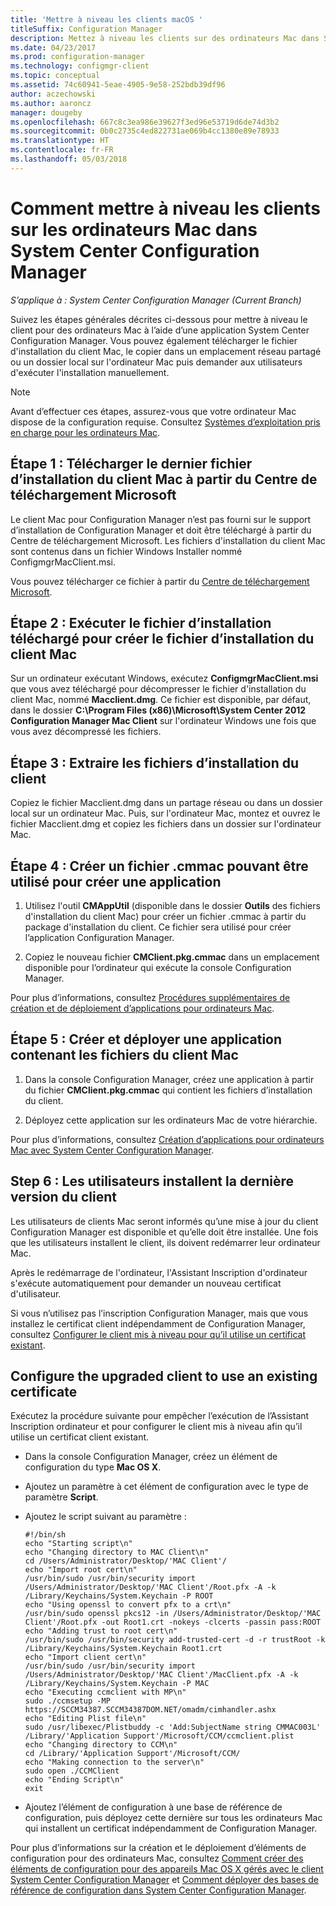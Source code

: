 ```yaml
---
title: 'Mettre à niveau les clients macOS '
titleSuffix: Configuration Manager
description: Mettez à niveau les clients sur des ordinateurs Mac dans System Center Configuration Manager.
ms.date: 04/23/2017
ms.prod: configuration-manager
ms.technology: configmgr-client
ms.topic: conceptual
ms.assetid: 74c60941-5eae-4905-9e58-252bdb39df96
author: aczechowski
ms.author: aaroncz
manager: dougeby
ms.openlocfilehash: 667c8c3ea986e39627f3ed96e53719d6de74d3b2
ms.sourcegitcommit: 0b0c2735c4ed822731ae069b4cc1380e89e78933
ms.translationtype: HT
ms.contentlocale: fr-FR
ms.lasthandoff: 05/03/2018
---
```

# <a name="how-to-upgrade-clients-on-mac-computers-in-system-center-configuration-manager"></a>Comment mettre à niveau les clients sur les ordinateurs Mac dans System Center Configuration Manager

*S’applique à : System Center Configuration Manager (Current Branch)*

Suivez les étapes générales décrites ci-dessous pour mettre à niveau le client pour des ordinateurs Mac à l’aide d’une application System Center Configuration Manager. Vous pouvez également télécharger le fichier d'installation du client Mac, le copier dans un emplacement réseau partagé ou un dossier local sur l'ordinateur Mac puis demander aux utilisateurs d'exécuter l'installation manuellement.  

> [!NOTE]  
>  Avant d’effectuer ces étapes, assurez-vous que votre ordinateur Mac dispose de la configuration requise. Consultez [Systèmes d’exploitation pris en charge pour les ordinateurs Mac](../../../plan-design/configs/supported-operating-systems-for-clients-and-devices.md#mac-computers).  

## <a name="step-1-download-the-latest-mac-client-installation-file-from-the-microsoft-download-center"></a>Étape 1 : Télécharger le dernier fichier d’installation du client Mac à partir du Centre de téléchargement Microsoft  
 Le client Mac pour Configuration Manager n’est pas fourni sur le support d’installation de Configuration Manager et doit être téléchargé à partir du Centre de téléchargement Microsoft. Les fichiers d'installation du client Mac sont contenus dans un fichier Windows Installer nommé ConfigmgrMacClient.msi.  

 Vous pouvez télécharger ce fichier à partir du [Centre de téléchargement Microsoft](http://go.microsoft.com/fwlink/p/?LinkId=525184).  

## <a name="step-2-run-the-downloaded-installation-file-to-create-the-mac-client-installation-file"></a>Étape 2 : Exécuter le fichier d’installation téléchargé pour créer le fichier d’installation du client Mac  
 Sur un ordinateur exécutant Windows, exécutez **ConfigmgrMacClient.msi** que vous avez téléchargé pour décompresser le fichier d'installation du client Mac, nommé **Macclient.dmg**. Ce fichier est disponible, par défaut, dans le dossier **C:\Program Files (x86)\Microsoft\System Center 2012 Configuration Manager Mac Client** sur l'ordinateur Windows une fois que vous avez décompressé les fichiers.  

## <a name="step-3-extract-the-client-installation-files"></a>Étape 3 : Extraire les fichiers d’installation du client  
 Copiez le fichier Macclient.dmg dans un partage réseau ou dans un dossier local sur un ordinateur Mac. Puis, sur l'ordinateur Mac, montez et ouvrez le fichier Macclient.dmg et copiez les fichiers dans un dossier sur l'ordinateur Mac.  

## <a name="step-4-create-a-cmmac-file-that-can-be-used-to-create-an-application"></a>Étape 4 : Créer un fichier .cmmac pouvant être utilisé pour créer une application  

1.  Utilisez l'outil **CMAppUtil** (disponible dans le dossier **Outils** des fichiers d'installation du client Mac) pour créer un fichier .cmmac à partir du package d'installation du client. Ce fichier sera utilisé pour créer l’application Configuration Manager.  

2.  Copiez le nouveau fichier **CMClient.pkg.cmmac** dans un emplacement disponible pour l’ordinateur qui exécute la console Configuration Manager.  

 Pour plus d’informations, consultez [Procédures supplémentaires de création et de déploiement d’applications pour ordinateurs Mac](/sccm/apps/get-started/creating-mac-computer-applications#supplemental-procedures-to-create-and-deploy-applications-for-mac-computers).  

## <a name="step-5-create-and-deploy-an-application-containing-the-mac-client-files"></a>**Étape 5 :** Créer et déployer une application contenant les fichiers du client Mac  

1.  Dans la console Configuration Manager, créez une application à partir du fichier **CMClient.pkg.cmmac** qui contient les fichiers d’installation du client.  

2.  Déployez cette application sur les ordinateurs Mac de votre hiérarchie.  

 Pour plus d’informations, consultez [Création d’applications pour ordinateurs Mac avec System Center Configuration Manager](../../../../apps/get-started/creating-mac-computer-applications.md).  

## <a name="step-6-users-install-the-latest-client"></a>Step 6 : Les utilisateurs installent la dernière version du client  
 Les utilisateurs de clients Mac seront informés qu’une mise à jour du client Configuration Manager est disponible et qu’elle doit être installée. Une fois que les utilisateurs installent le client, ils doivent redémarrer leur ordinateur Mac.  

 Après le redémarrage de l'ordinateur, l'Assistant Inscription d'ordinateur s'exécute automatiquement pour demander un nouveau certificat d'utilisateur.  

 Si vous n’utilisez pas l’inscription Configuration Manager, mais que vous installez le certificat client indépendamment de Configuration Manager, consultez [Configurer le client mis à niveau pour qu’il utilise un certificat existant](#BKMK_UpgradingClient_MachineEnrollment).  

##  <a name="BKMK_UpgradingClient_MachineEnrollment"></a> Configure the upgraded client to use an existing certificate  
 Exécutez la procédure suivante pour empêcher l’exécution de l’Assistant Inscription ordinateur et pour configurer le client mis à niveau afin qu’il utilise un certificat client existant.  

-   Dans la console Configuration Manager, créez un élément de configuration du type **Mac OS X**.  

-   Ajoutez un paramètre à cet élément de configuration avec le type de paramètre **Script**.  

-   Ajoutez le script suivant au paramètre :  

    ```  
    #!/bin/sh  
    echo "Starting script\n"  
    echo "Changing directory to MAC Client\n"  
    cd /Users/Administrator/Desktop/'MAC Client'/  
    echo "Import root cert\n"  
    /usr/bin/sudo /usr/bin/security import /Users/Administrator/Desktop/'MAC Client'/Root.pfx -A -k /Library/Keychains/System.Keychain -P ROOT  
    echo "Using openssl to convert pfx to a crt\n"  
    /usr/bin/sudo openssl pkcs12 -in /Users/Administrator/Desktop/'MAC Client'/Root.pfx -out Root1.crt -nokeys -clcerts -passin pass:ROOT  
    echo "Adding trust to root cert\n"  
    /usr/bin/sudo /usr/bin/security add-trusted-cert -d -r trustRoot -k /Library/Keychains/System.Keychain Root1.crt  
    echo "Import client cert\n"  
    /usr/bin/sudo /usr/bin/security import /Users/Administrator/Desktop/'MAC Client'/MacClient.pfx -A -k /Library/Keychains/System.Keychain -P MAC  
    echo "Executing ccmclient with MP\n"  
    sudo ./ccmsetup -MP https://SCCM34387.SCCM34387DOM.NET/omadm/cimhandler.ashx  
    echo "Editing Plist file\n"  
    sudo /usr/libexec/Plistbuddy -c 'Add:SubjectName string CMMAC003L' /Library/'Application Support'/Microsoft/CCM/ccmclient.plist  
    echo "Changing directory to CCM\n"  
    cd /Library/'Application Support'/Microsoft/CCM/  
    echo "Making connection to the server\n"  
    sudo open ./CCMClient  
    echo "Ending Script\n"  
    exit  

    ```  

-   Ajoutez l’élément de configuration à une base de référence de configuration, puis déployez cette dernière sur tous les ordinateurs Mac qui installent un certificat indépendamment de Configuration Manager.  

 Pour plus d’informations sur la création et le déploiement d’éléments de configuration pour des ordinateurs Mac, consultez [Comment créer des éléments de configuration pour des appareils Mac OS X gérés avec le client System Center Configuration Manager](../../../../compliance/deploy-use/create-configuration-items-for-mac-os-x-devices-managed-with-the-client.md) et [Comment déployer des bases de référence de configuration dans System Center Configuration Manager](../../../../compliance/deploy-use/deploy-configuration-baselines.md).  
